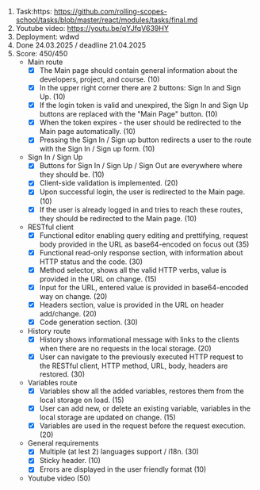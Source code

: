 1. Task:https: https://github.com/rolling-scopes-school/tasks/blob/master/react/modules/tasks/final.md
2. Youtube video: https://youtu.be/qYJfqV639HY 
3. Deployment: wdwd
4. Done 24.03.2025 / deadline 21.04.2025
5. Score: 450/450
    - Main route
        - [x]  The Main page should contain general information about the developers, project, and course.  (10)
        - [x]  In the upper right corner there are 2 buttons: Sign In and Sign Up.  (10)
        - [x]  If the login token is valid and unexpired, the Sign In and Sign Up buttons are replaced with the "Main Page" button.   (10)
        - [x]  When the token expires - the user should be redirected to the Main page automatically.  (10)
        - [x]  Pressing the Sign In / Sign up button redirects a user to the route with the Sign In / Sign up form.  (10)
    - Sign In / Sign Up
        - [x]  Buttons for Sign In / Sign Up / Sign Out are everywhere where they should be.  (10)
        - [x]  Client-side validation is implemented.   (20)
        - [x]  Upon successful login, the user is redirected to the Main page.  (10)
        - [x]  If the user is already logged in and tries to reach these routes, they should be redirected to the Main page.   (10)
    - RESTful client
        - [x]  Functional editor enabling query editing and prettifying, request body provided in the URL as base64-encoded on focus out  (35)
        - [x]  Functional read-only response section, with information about HTTP status and the code.  (30)
        - [x]  Method selector, shows all the valid HTTP verbs, value is provided in the URL on change.  (15)
        - [x]  Input for the URL, entered value is provided in base64-encoded way on change.   (20)
        - [x]  Headers section, value is provided in the URL on header add/change.  (20)
        - [x]  Code generation section.  (30)
    - History route
        - [x]  History shows informational message with links to the clients when there are no requests in the local storage.  (20)
        - [x]  User can navigate to the previously executed HTTP request to the RESTful client, HTTP method, URL, body, headers are restored.  (30)
    - Variables route
        - [x]  Variables show all the added variables, restores them from the local storage on load.  (15)
        - [x]  User can add new, or delete an existing variable, variables in the local storage are updated on change.  (15)
        - [x]  Variables are used in the request before the request execution.  (20)
    - General requirements
        - [x]  Multiple (at lest 2) languages support / i18n.  (30)
        - [x]  Sticky header.   (10)
        - [x]  Errors are displayed in the user friendly format  (10)
     - Youtube video (50)
